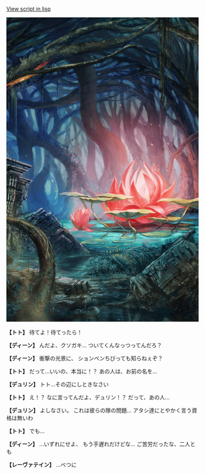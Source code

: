 [View script in lisp](../scripts/1350702.txt)

![bog.png](../images/backgrounds/bog.png)

**【トト】**
待てよ！待てったら！

**【ディーン】**
んだよ、クソガキ…
ついてくんなっつってんだろ？

**【ディーン】**
衝撃の光景に、
ションベンちびっても知らねぇぞ？

**【トト】**
だって…いいの、本当に！？
あの人は、お前の名を…

**【デュリン】**
トト…その辺にしときなさい

**【トト】**
え！？
なに言ってんだよ、デュリン！？
だって、あの人…

**【デュリン】**
よしなさい。
これは彼らの隊の問題…
アタシ達にとやかく言う資格は無いわ

**【トト】**
でも…

**【ディーン】**
…いずれにせよ、
もう手遅れだけどな…
ご苦労だったな、二人とも

**【レーヴァテイン】**
…べつに